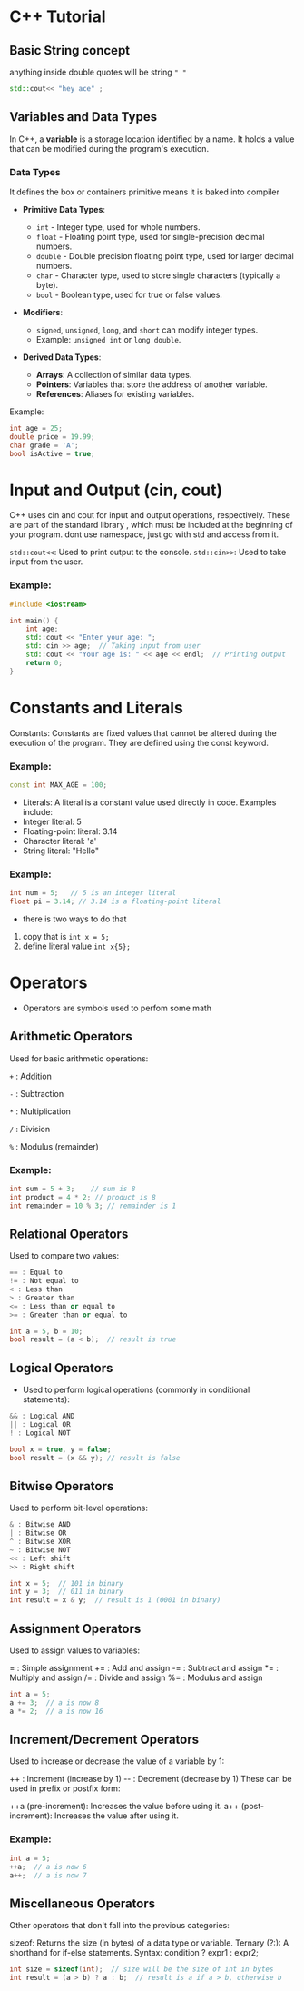 # C++ Tutorial

## Basic String concept
anything inside double quotes will be string
`" "`
```cpp
std::cout<< "hey ace" ;
```

## Variables and Data Types

In C++, a **variable** is a storage location identified by a name. It holds a value that can be modified during the program's execution. 

### Data Types

It defines the box or containers 
primitive means it is baked into compiler

- **Primitive Data Types**:
  - `int` - Integer type, used for whole numbers.
  - `float` - Floating point type, used for single-precision decimal numbers.
  - `double` - Double precision floating point type, used for larger decimal numbers.
  - `char` - Character type, used to store single characters (typically a byte).
  - `bool` - Boolean type, used for true or false values.
  
- **Modifiers**:
  - `signed`, `unsigned`, `long`, and `short` can modify integer types.
  - Example: `unsigned int` or `long double`.

- **Derived Data Types**:
  - **Arrays**: A collection of similar data types.
  - **Pointers**: Variables that store the address of another variable.
  - **References**: Aliases for existing variables.

Example:
```cpp
int age = 25;
double price = 19.99;
char grade = 'A';
bool isActive = true;
```

# Input and Output (cin, cout)
C++ uses cin and cout for input and output operations, respectively. These are part of the standard library <iostream>, which must be included at the beginning of your program.
dont use namespace,  just go with std and access from it.

`std::cout<<`: Used to print output to the console.
`std::cin>>`: Used to take input from the user.
### Example:
```cpp
#include <iostream>

int main() {
    int age;
    std::cout << "Enter your age: ";
    std::cin >> age;  // Taking input from user
    std::cout << "Your age is: " << age << endl;  // Printing output
    return 0;
}
```

# Constants and Literals
Constants: Constants are fixed values that cannot be altered during the execution of the program. They are defined using the const keyword.
### Example:
```cpp
const int MAX_AGE = 100;
```
- Literals: A literal is a constant value used directly in code. Examples include:
- Integer literal: 5
- Floating-point literal: 3.14
- Character literal: 'a'
- String literal: "Hello"

### Example:

```cpp
int num = 5;   // 5 is an integer literal
float pi = 3.14; // 3.14 is a floating-point literal
```
- there is two ways to do  that
1. copy that is `int x = 5;`
2. define literal value `int x{5};`

# Operators
- Operators are symbols used to perfom some math

## Arithmetic Operators
Used for basic arithmetic operations:

`+` : Addition

`-` : Subtraction

`*` : Multiplication

`/` : Division

`%` : Modulus (remainder)

### Example:

```cpp
int sum = 5 + 3;    // sum is 8
int product = 4 * 2; // product is 8
int remainder = 10 % 3; // remainder is 1
```

## Relational Operators
Used to compare two values:
```cpp
== : Equal to
!= : Not equal to
< : Less than
> : Greater than
<= : Less than or equal to
>= : Greater than or equal to

```
```cpp
int a = 5, b = 10;
bool result = (a < b);  // result is true
```
## Logical Operators
- Used to perform logical operations (commonly in conditional statements):
```cpp
&& : Logical AND
|| : Logical OR
! : Logical NOT
```
```cpp
bool x = true, y = false;
bool result = (x && y); // result is false
```

## Bitwise Operators
Used to perform bit-level operations:
```cpp
& : Bitwise AND
| : Bitwise OR
^ : Bitwise XOR
~ : Bitwise NOT
<< : Left shift
>> : Right shift
```

```cpp
int x = 5;  // 101 in binary
int y = 3;  // 011 in binary
int result = x & y;  // result is 1 (0001 in binary)
```

## Assignment Operators
Used to assign values to variables:

= : Simple assignment
+= : Add and assign
-= : Subtract and assign
*= : Multiply and assign
/= : Divide and assign
%= : Modulus and assign

```cpp
int a = 5;
a += 3;  // a is now 8
a *= 2;  // a is now 16
```
## Increment/Decrement Operators
Used to increase or decrease the value of a variable by 1:

++ : Increment (increase by 1)
-- : Decrement (decrease by 1)
These can be used in prefix or postfix form:

++a (pre-increment): Increases the value before using it.
a++ (post-increment): Increases the value after using it.
### Example:
```cpp
int a = 5;
++a;  // a is now 6
a++;  // a is now 7
```

## Miscellaneous Operators
Other operators that don't fall into the previous categories:

sizeof: Returns the size (in bytes) of a data type or variable.
Ternary (?:): A shorthand for if-else statements. Syntax: condition ? expr1 : expr2;
```cpp
int size = sizeof(int);  // size will be the size of int in bytes
int result = (a > b) ? a : b;  // result is a if a > b, otherwise b
```

